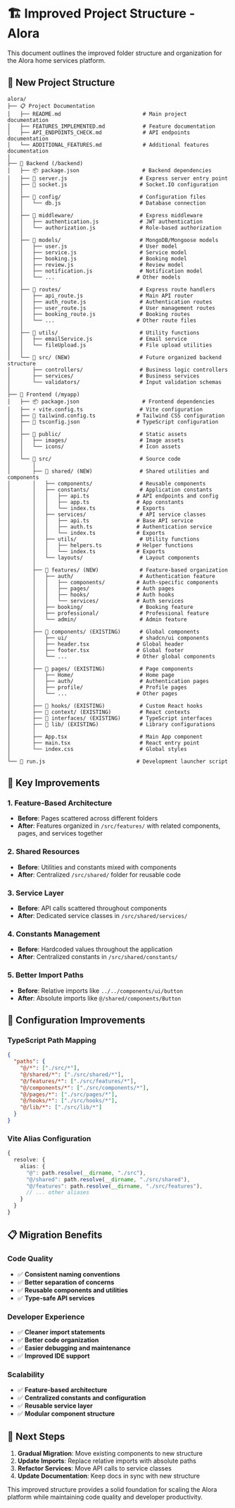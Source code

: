 # 🏗️ Improved Project Structure - Alora

This document outlines the improved folder structure and organization for the Alora home services platform.

## 📁 New Project Structure

```
alora/
├── 📋 Project Documentation
│   ├── README.md                          # Main project documentation
│   ├── FEATURES_IMPLEMENTED.md            # Feature documentation
│   ├── API_ENDPOINTS_CHECK.md             # API endpoints documentation
│   └── ADDITIONAL_FEATURES.md             # Additional features documentation
│
├── 🔧 Backend (/backend)
│   ├── 📦 package.json                    # Backend dependencies
│   ├── 🚀 server.js                       # Express server entry point  
│   ├── 🔌 socket.js                       # Socket.IO configuration
│   │
│   ├── 📁 config/                         # Configuration files
│   │   └── db.js                         # Database connection
│   │
│   ├── 📁 middleware/                     # Express middleware
│   │   ├── authentication.js             # JWT authentication
│   │   └── authorization.js              # Role-based authorization
│   │
│   ├── 📁 models/                         # MongoDB/Mongoose models
│   │   ├── user.js                       # User model
│   │   ├── service.js                    # Service model
│   │   ├── booking.js                    # Booking model
│   │   ├── review.js                     # Review model
│   │   ├── notification.js               # Notification model
│   │   └── ...                          # Other models
│   │
│   ├── 📁 routes/                         # Express route handlers
│   │   ├── api_route.js                  # Main API router
│   │   ├── auth_route.js                 # Authentication routes
│   │   ├── user_route.js                 # User management routes
│   │   ├── booking_route.js              # Booking routes
│   │   └── ...                          # Other route files
│   │
│   ├── 📁 utils/                          # Utility functions
│   │   ├── emailService.js               # Email service
│   │   └── fileUpload.js                 # File upload utilities
│   │
│   └── 📁 src/ (NEW)                      # Future organized backend structure
│       ├── controllers/                  # Business logic controllers
│       ├── services/                     # Business services
│       └── validators/                   # Input validation schemas
│
├── 🎨 Frontend (/myapp)
│   ├── 📦 package.json                    # Frontend dependencies
│   ├── ⚡ vite.config.ts                  # Vite configuration
│   ├── 🎨 tailwind.config.ts             # Tailwind CSS configuration
│   ├── 📝 tsconfig.json                  # TypeScript configuration
│   │
│   ├── 📁 public/                         # Static assets
│   │   ├── images/                       # Image assets
│   │   └── icons/                        # Icon assets
│   │
│   └── 📁 src/                            # Source code
│       │
│       ├── 📁 shared/ (NEW)               # Shared utilities and components
│       │   ├── components/               # Reusable components
│       │   ├── constants/                # Application constants
│       │   │   ├── api.ts               # API endpoints and config
│       │   │   ├── app.ts               # App constants
│       │   │   └── index.ts             # Exports
│       │   ├── services/                 # API service classes
│       │   │   ├── api.ts               # Base API service
│       │   │   ├── auth.ts              # Authentication service
│       │   │   └── index.ts             # Exports
│       │   ├── utils/                    # Utility functions
│       │   │   ├── helpers.ts           # Helper functions
│       │   │   └── index.ts             # Exports
│       │   └── layouts/                  # Layout components
│       │
│       ├── 📁 features/ (NEW)             # Feature-based organization
│       │   ├── auth/                     # Authentication feature
│       │   │   ├── components/          # Auth-specific components
│       │   │   ├── pages/               # Auth pages
│       │   │   ├── hooks/               # Auth hooks
│       │   │   └── services/            # Auth services
│       │   ├── booking/                  # Booking feature
│       │   ├── professional/             # Professional feature
│       │   └── admin/                    # Admin feature
│       │
│       ├── 📁 components/ (EXISTING)      # Global components
│       │   ├── ui/                       # shadcn/ui components
│       │   ├── header.tsx               # Global header
│       │   ├── footer.tsx               # Global footer
│       │   └── ...                      # Other global components
│       │
│       ├── 📁 pages/ (EXISTING)           # Page components
│       │   ├── Home/                     # Home page
│       │   ├── auth/                     # Authentication pages
│       │   ├── profile/                  # Profile pages
│       │   └── ...                      # Other pages
│       │
│       ├── 📁 hooks/ (EXISTING)           # Custom React hooks
│       ├── 📁 context/ (EXISTING)         # React contexts
│       ├── 📁 interfaces/ (EXISTING)      # TypeScript interfaces
│       ├── 📁 lib/ (EXISTING)             # Library configurations
│       │
│       ├── App.tsx                       # Main App component
│       ├── main.tsx                      # React entry point
│       └── index.css                     # Global styles
│
└── 🚀 run.js                             # Development launcher script
```

## 🎯 Key Improvements

### 1. **Feature-Based Architecture**
- **Before**: Pages scattered across different folders
- **After**: Features organized in `/src/features/` with related components, pages, and services together

### 2. **Shared Resources**
- **Before**: Utilities and constants mixed with components
- **After**: Centralized `/src/shared/` folder for reusable code

### 3. **Service Layer**
- **Before**: API calls scattered throughout components
- **After**: Dedicated service classes in `/src/shared/services/`

### 4. **Constants Management**
- **Before**: Hardcoded values throughout the application
- **After**: Centralized constants in `/src/shared/constants/`

### 5. **Better Import Paths**
- **Before**: Relative imports like `../../components/ui/button`
- **After**: Absolute imports like `@/shared/components/Button`

## 🔧 Configuration Improvements

### TypeScript Path Mapping
```json
{
  "paths": {
    "@/*": ["./src/*"],
    "@/shared/*": ["./src/shared/*"],
    "@/features/*": ["./src/features/*"],
    "@/components/*": ["./src/components/*"],
    "@/pages/*": ["./src/pages/*"],
    "@/hooks/*": ["./src/hooks/*"],
    "@/lib/*": ["./src/lib/*"]
  }
}
```

### Vite Alias Configuration
```typescript
{
  resolve: {
    alias: {
      "@": path.resolve(__dirname, "./src"),
      "@/shared": path.resolve(__dirname, "./src/shared"),
      "@/features": path.resolve(__dirname, "./src/features"),
      // ... other aliases
    }
  }
}
```

## 📋 Migration Benefits

### Code Quality
- ✅ **Consistent naming conventions**
- ✅ **Better separation of concerns**
- ✅ **Reusable components and utilities**
- ✅ **Type-safe API services**

### Developer Experience
- ✅ **Cleaner import statements**
- ✅ **Better code organization**
- ✅ **Easier debugging and maintenance**
- ✅ **Improved IDE support**

### Scalability
- ✅ **Feature-based architecture**
- ✅ **Centralized constants and configuration**
- ✅ **Reusable service layer**
- ✅ **Modular component structure**

## 🚀 Next Steps

1. **Gradual Migration**: Move existing components to new structure
2. **Update Imports**: Replace relative imports with absolute paths
3. **Refactor Services**: Move API calls to service classes
4. **Update Documentation**: Keep docs in sync with new structure

This improved structure provides a solid foundation for scaling the Alora platform while maintaining code quality and developer productivity.